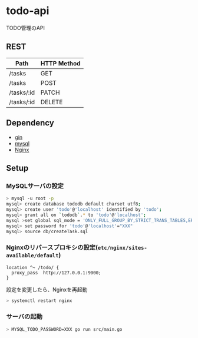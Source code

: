 # todo-api

TODO管理のAPI

## REST

| Path | HTTP Method |
| ---  | --- |
| /tasks | GET |
| /tasks | POST |
| /tasks/:id | PATCH |
| /tasks/:id | DELETE |

## Dependency
+ [gin](https://github.com/gin-gonic/gin)
+ [mysql](https://www.mysql.com/jp/)
+ [Nginx](https://www.nginx.com/)

## Setup
### MySQLサーバの設定
```bash
> mysql -u root -p
mysql> create database tododb default charset utf8;
mysql> create user 'todo'@'localhost' identified by 'todo';
mysql> grant all on `tododb`.* to 'todo'@'localhost';
mysql >set global sql_mode = 'ONLY_FULL_GROUP_BY,STRICT_TRANS_TABLES,ERROR_FOR_DIVISION_BY_ZERO,NO_AUTO_CREATE_USER,NO_ENGINE_SUBSTITUTION'
mysql> set password for 'todo'@'localhost'="XXX"
mysql> source db/createTask.sql
```

### Nginxのリパースプロキシの設定(`etc/nginx/sites-available/default`)
```
location ^~ /todo/ {
  proxy_pass  http://127.0.0.1:9000;
}
```
設定を変更したら、Nginxを再起動
```bash
> systemctl restart nginx
```

### サーバの起動
```bash
> MYSQL_TODO_PASSWORD=XXX go run src/main.go
```
